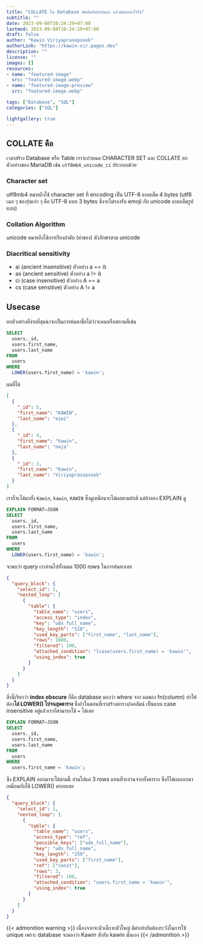 ```yaml
---
title: "COLLATE ใน Database มันคืออิหยังกันนะ แล้วมันทำอะไรได้"
subtitle: ""
date: 2023-09-08T10:24:29+07:00
lastmod: 2023-09-08T10:24:29+07:00
draft: false
author: "Kawin Viriyaprasopsook"
authorLink: "https://kawin-vir.pages.dev"
description: ""
license: ""
images: []
resources:
- name: "featured-image"
  src: "featured-image.webp"
- name: "featured-image-preview"
  src: "featured-image.webp"

tags: ["Database", "SQL"]
categories: ["SQL"]

lightgallery: true
---
```


<!--more-->

## COLLATE คือ
เวลาสร้าง Database หรือ Table เราจะกำหนด CHARACTER SET และ COLLATE ยกตัวอย่างของ MariaDB เช่น `utf8mb4_unicode_ci` ประกอบด้วย

### Character set
utf8mb4 หมายถึงใช้ character set ที่ encoding เป็น UTF-8 แบบเต็ม 4 bytes (utf8 เฉย ๆ ของรุ่นเก่า ๆ คือ UTF-8 แบบ 3 bytes ซึ่งจะไม่รองรับ emoji กับ unicode แบบเต็มรูปแบบ)

### Collation Algorithm
unicode หมายถึงใช้การเรียงลำดับ (ค่าของ) ตัวอักษรตาม unicode

### Diacritical sensitivity
- ai (ancient insensitive) ตัวอย่าง a == ᾰ
- as (ancient sensitive) ตัวอย่าง a != ᾰ
- ci (case insensitive) ตัวอย่าง A == a
- cs (case sensitive) ตัวอย่าง A != a

## Usecase
ยกตัวอย่างที่ง่ายที่สุดน่าจะเป็นการค้นหาชื่อไม่ว่าจะคนหรือสถานที่เช่น

```sql
SELECT
  users._id,
  users.first_name,
  users.last_name
FROM
  users
WHERE
  LOWER(users.first_name) = 'kawin';
```

ผลที่ได้

```json
[
  {
    "_id": 5,
    "first_name": "KAWIN",
    "last_name": "eiei"
  },
  {
    "_id": 4,
    "first_name": "kawin",
    "last_name": "naja"
  },
  {
    "_id": 3,
    "first_name": "Kawin",
    "last_name": "Viriyaprasopsook"
  }
]
```

เราก็จะได้มาทั้ง `Kawin`, `kawin`, `KAWIN` ซึ่งดูเหมือนจะได้ผลตามปกติ แต่ถ้าลอง EXPLAIN ดู

```sql
EXPLAIN FORMAT=JSON
SELECT
  users._id,
  users.first_name,
  users.last_name
FROM
  users
WHERE
  LOWER(users.first_name) = 'kawin';
```

จะพบว่า query เราอ่านไปทั้งหมด 1000 rows ในการค้นหาเลย

```json
{
  "query_block": {
    "select_id": 1,
    "nested_loop": [
      {
        "table": {
          "table_name": "users",
          "access_type": "index",
          "key": "udx_full_name",
          "key_length": "518",
          "used_key_parts": ["first_name", "last_name"],
          "rows": 1000,
          "filtered": 100,
          "attached_condition": "lcase(users.first_name) = 'kawin'",
          "using_index": true
        }
      }
    ]
  }
}
```

สิ่งนี้เรียกว่า **index obscure** ก็คือ database มองว่า where จาก ผลของ fn(column) ทำให้ต้อง**ไล่ LOWER() ไปจนสุดตาราง** ซึ่งถ้าในตอนที่เราสร้างตาราง/คอลัมน์ เป็นแบบ case insensitive อยู่แล้วเราก็สามารถใช้ `=` ได้เลย

```sql
EXPLAIN FORMAT=JSON
SELECT
  users._id,
  users.first_name,
  users.last_name
FROM
  users
WHERE
  users.first_name = 'kawin';
```

ซึง EXPLAIN ออกมาจะได้ตามนี้ อ่านไปแค่ 3 rows แทนที่จะอ่านจากทั้งตาราง ซึ่งก็ได้ผลออกมาเหมือนกับใช้ LOWER() ครอบเลย

```json
{
  "query_block": {
    "select_id": 1,
    "nested_loop": [
      {
        "table": {
          "table_name": "users",
          "access_type": "ref",
          "possible_keys": ["udx_full_name"],
          "key": "udx_full_name",
          "key_length": "259",
          "used_key_parts": ["first_name"],
          "ref": ["const"],
          "rows": 3,
          "filtered": 100,
          "attached_condition": "users.first_name = 'kawin'",
          "using_index": true
        }
      }
    ]
  }
}
```

{{< admonition warning >}}
เนื่องจากจะตัวเล็กจะตัวใหญ่ มีค่าเท่ากันต้องระวังในการใช้ unique เพราะ database จะมองว่า Kawin ซ้ำกับ kawin นั่นเอง
{{< /admonition >}}